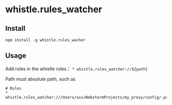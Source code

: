 # whistle.rules_watcher

## Install
`npm install -g whistle.rules_wacher`

## Usage
Add rules in the whistle rules： `* whistle.rules_watcher://${path}`

Path must absolute path, such as
```
# Rules
* whistle.rules_watcher:///Users/xxx/WebstormProjects/my_proxy/config/.proxy
```

